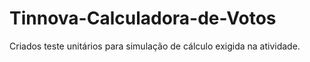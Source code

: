 # Tinnova-Calculadora-de-Votos
Criados teste unitários para simulação de cálculo exigida na atividade.
